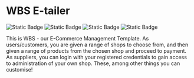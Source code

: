 # WBS E-tailer
![Static Badge](https://img.shields.io/badge/Java-brown)
![Static Badge](https://img.shields.io/badge/Gradle-brightgreen)
![Static Badge](https://img.shields.io/badge/Servlet-yellow)
![Static Badge](https://img.shields.io/badge/MySQL-blue)

This is WBS - our E-Commerce Management Template. As users/customers, you are given a range of shops to choose from, and then given a range of products from the chosen shop and proceed to payment. As suppliers, you can login with your registered credentials to gain access to administration of your own shop. These, among other things you can customise!
